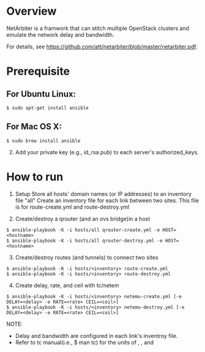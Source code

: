 
# Overview 
NetArbiter is a framwork that can stitch multiple OpenStack clusters and emulate the network delay and bandwidth.

For details, see <https://github.com/att/netarbiter/blob/master/netarbiter.pdf>.

# Prerequisite 
## For Ubuntu Linux:
```
$ sudo apt-get install ansible
```
## For Mac OS X:
```
$ sudo brew install ansible
```

2. Add your private key (e.g., id_rsa.pub) to each server's authorized_keys.

# How to run 
1. Setup
 Store all hosts' domain names (or IP addresses) to an inventory file "all"
 Create an inventory file for each link between two sites. 
 This file is for route-create.yml and route-destroy.yml

2. Create/destroy a qrouter (and an ovs bridge)in a host
```
$ ansible-playbook -K -i hosts/all qrouter-create.yml -e HOST=<hostname> 
$ ansible-playbook -K -i hosts/all qrouter-destroy.yml -e HOST=<hostname> 
```

3. Create/destroy routes (and tunnels) to connect two sites 
```
$ ansible-playbook -K -i hosts/<inventory> route-create.yml
$ ansible-playbook -K -i hosts/<inventory> route-destroy.yml
```

4. Create delay, rate, and ceil with tc/netem
```
$ ansible-playbook -K -i hosts/<inventory> netemu-create.yml [-e DELAY=<delay> -e RATE=<rate> CEIL=<ceil>]
$ ansible-playbook -K -i hosts/<inventory> netemu-destroy.yml [-e DELAY=<delay> -e RATE=<rate> CEIL=<ceil>]
```
NOTE:
 - Delay and bandwidth are configured in each link's inventroy file. 
 - Refer to tc manual(i.e., $ man tc) for the units of <delay>, <rate>, and <ceil> 
